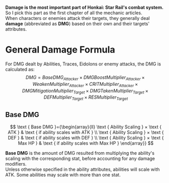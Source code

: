 **Damage is the most important part of Honkai: Star Rail's combat system.** So I pick this part as the first chapter of all the mechanic articles.<br>
When characters or enemies attack their targets, they generally deal **damage** (abbreviated as **DMG**) based on their own and their targets' attributes.<br>
# General Damage Formula
For DMG dealt by Abilities, Traces, Eidolons or enemy attacks, the DMG is calculated as:<br>
$$DMG = Base DMG_{Attacker} × DMG Boost Multiplier_{Attacker} × Weaken Multiplier_{Attacker}  × CRIT Multiplier_{Attacker} × DMG Mitigation Multiplier_{Target} × DMG Taken Multiplier_{Target} × DEF Multiplier_{Target} ×  RES Multiplier_{Target}$$
## Base DMG
$$
\text { Base DMG }={\begin{array}{ll}
\text { Ability Scaling } × \text { ATK } & \text { if ability scales with ATK } \\
\text { Ability Scaling } × \text { DEF } & \text { if ability scales with DEF } \\
\text { Ability Scaling } × \text { Max HP } & \text { if ability scales with Max HP } 
\end{array}}
$$

**Base DMG** is the amount of DMG resulted from multiplying the ability's scaling with the corresponding stat, before accounting for any damage modifiers.<br>
Unless otherwise specified in the ability attributes, abilities will scale with ATK. Some abilities may scale with more than one stat.<br>